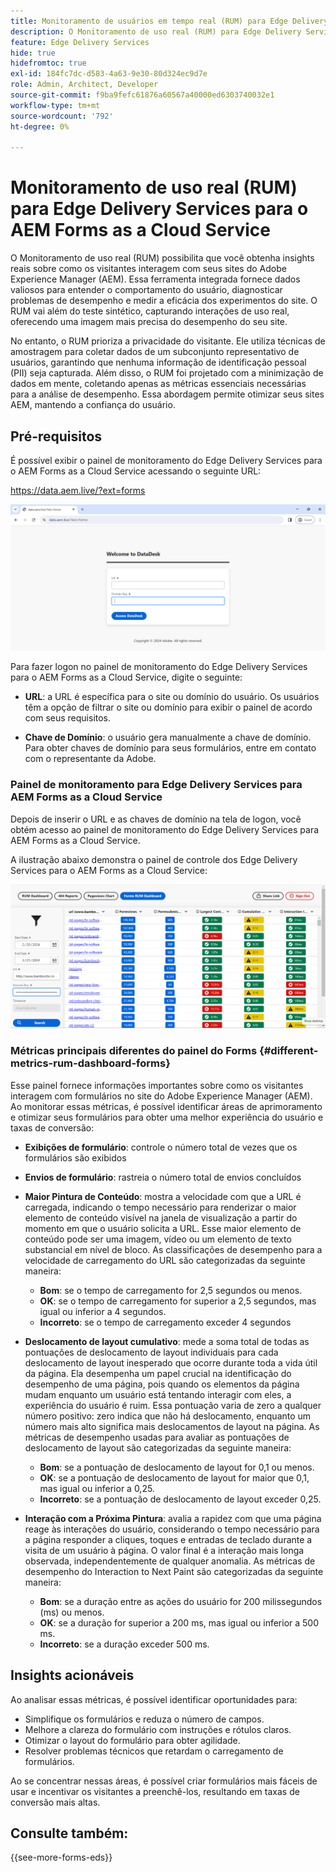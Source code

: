 ```yaml
---
title: Monitoramento de usuários em tempo real (RUM) para Edge Delivery Services para AEM Forms as a Cloud Service
description: O Monitoramento de uso real (RUM) para Edge Delivery Services para AEM Forms as a Cloud Service envolve o rastreamento e a análise contínuos das interações do usuário com os formulários.
feature: Edge Delivery Services
hide: true
hidefromtoc: true
exl-id: 184fc7dc-d583-4a63-9e30-80d324ec9d7e
role: Admin, Architect, Developer
source-git-commit: f9ba9fefc61876a60567a40000ed6303740032e1
workflow-type: tm+mt
source-wordcount: '792'
ht-degree: 0%

---
```



# Monitoramento de uso real (RUM) para Edge Delivery Services para o AEM Forms as a Cloud Service

O Monitoramento de uso real (RUM) possibilita que você obtenha insights reais sobre como os visitantes interagem com seus sites do Adobe Experience Manager (AEM). Essa ferramenta integrada fornece dados valiosos para entender o comportamento do usuário, diagnosticar problemas de desempenho e medir a eficácia dos experimentos do site. O RUM vai além do teste sintético, capturando interações de uso real, oferecendo uma imagem mais precisa do desempenho do seu site.

No entanto, o RUM prioriza a privacidade do visitante. Ele utiliza técnicas de amostragem para coletar dados de um subconjunto representativo de usuários, garantindo que nenhuma informação de identificação pessoal (PII) seja capturada. Além disso, o RUM foi projetado com a minimização de dados em mente, coletando apenas as métricas essenciais necessárias para a análise de desempenho. Essa abordagem permite otimizar seus sites AEM, mantendo a confiança do usuário.


## Pré-requisitos

É possível exibir o painel de monitoramento do Edge Delivery Services para o AEM Forms as a Cloud Service acessando o seguinte URL:

https://data.aem.live/?ext=forms

![Tela de Login do RUM para Edge Delivery Services para Forms](/help/edge/assets/rum-login-screen.png)

Para fazer logon no painel de monitoramento do Edge Delivery Services para o AEM Forms as a Cloud Service, digite o seguinte:

* **URL**: a URL é específica para o site ou domínio do usuário. Os usuários têm a opção de filtrar o site ou domínio para exibir o painel de acordo com seus requisitos.

* **Chave de Domínio**: o usuário gera manualmente a chave de domínio. Para obter chaves de domínio para seus formulários, entre em contato com o representante da Adobe.

### Painel de monitoramento para Edge Delivery Services para AEM Forms as a Cloud Service

Depois de inserir o URL e as chaves de domínio na tela de logon, você obtém acesso ao painel de monitoramento do Edge Delivery Services para AEM Forms as a Cloud Service.

A ilustração abaixo demonstra o painel de controle dos Edge Delivery Services para o AEM Forms as a Cloud Service:

![Painel do RUM Forms](/help/edge/assets/rum-forms-dashboard.png)

### Métricas principais diferentes do painel do Forms {#different-metrics-rum-dashboard-forms}

Esse painel fornece informações importantes sobre como os visitantes interagem com formulários no site do Adobe Experience Manager (AEM). Ao monitorar essas métricas, é possível identificar áreas de aprimoramento e otimizar seus formulários para obter uma melhor experiência do usuário e taxas de conversão:

* **Exibições de formulário**: controle o número total de vezes que os formulários são exibidos
* **Envios de formulário**: rastreia o número total de envios concluídos

* **Maior Pintura de Conteúdo**: mostra a velocidade com que a URL é carregada, indicando o tempo necessário para renderizar o maior elemento de conteúdo visível na janela de visualização a partir do momento em que o usuário solicita a URL. Esse maior elemento de conteúdo pode ser uma imagem, vídeo ou um elemento de texto substancial em nível de bloco. As classificações de desempenho para a velocidade de carregamento do URL são categorizadas da seguinte maneira:
   * **Bom**: se o tempo de carregamento for 2,5 segundos ou menos.
   * **OK**: se o tempo de carregamento for superior a 2,5 segundos, mas igual ou inferior a 4 segundos.
   * **Incorreto**: se o tempo de carregamento exceder 4 segundos

* **Deslocamento de layout cumulativo**: mede a soma total de todas as pontuações de deslocamento de layout individuais para cada deslocamento de layout inesperado que ocorre durante toda a vida útil da página. Ela desempenha um papel crucial na identificação do desempenho de uma página, pois quando os elementos da página mudam enquanto um usuário está tentando interagir com eles, a experiência do usuário é ruim. Essa pontuação varia de zero a qualquer número positivo: zero indica que não há deslocamento, enquanto um número mais alto significa mais deslocamentos de layout na página. As métricas de desempenho usadas para avaliar as pontuações de deslocamento de layout são categorizadas da seguinte maneira:

   * **Bom**: se a pontuação de deslocamento de layout for 0,1 ou menos.
   * **OK**: se a pontuação de deslocamento de layout for maior que 0,1, mas igual ou inferior a 0,25.
   * **Incorreto**: se a pontuação de deslocamento de layout exceder 0,25.

* **Interação com a Próxima Pintura**: avalia a rapidez com que uma página reage às interações do usuário, considerando o tempo necessário para a página responder a cliques, toques e entradas de teclado durante a visita de um usuário à página. O valor final é a interação mais longa observada, independentemente de qualquer anomalia. As métricas de desempenho do Interaction to Next Paint são categorizadas da seguinte maneira:
   * **Bom**: se a duração entre as ações do usuário for 200 milissegundos (ms) ou menos.
   * **OK**: se a duração for superior a 200 ms, mas igual ou inferior a 500 ms.
   * **Incorreto**: se a duração exceder 500 ms.

## Insights acionáveis

Ao analisar essas métricas, é possível identificar oportunidades para:

* Simplifique os formulários e reduza o número de campos.
* Melhore a clareza do formulário com instruções e rótulos claros.
* Otimizar o layout do formulário para obter agilidade.
* Resolver problemas técnicos que retardam o carregamento de formulários.

Ao se concentrar nessas áreas, é possível criar formulários mais fáceis de usar e incentivar os visitantes a preenchê-los, resultando em taxas de conversão mais altas.

## Consulte também:

{{see-more-forms-eds}}